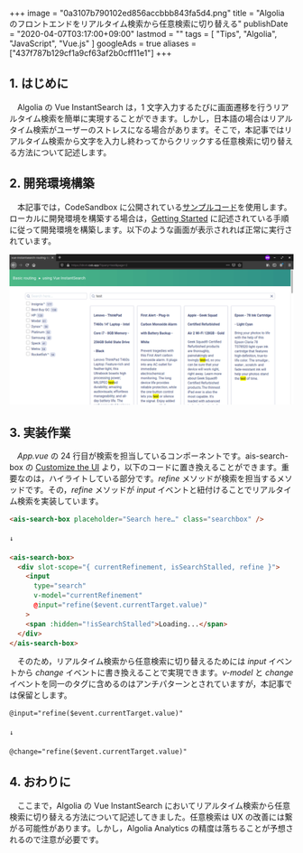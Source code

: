 +++
image = "0a3107b790102ed856accbbb843fa5d4.png"
title = "Algolia のフロントエンドをリアルタイム検索から任意検索に切り替える"
publishDate = "2020-04-07T03:17:00+09:00"
lastmod = ""
tags = [ "Tips", "Algolia", "JavaScript", "Vue.js" ]
googleAds = true
aliases = ["437f787b129cf1a9cf63af2b0cff11e1"]
+++

## 1. はじめに

　Algolia の Vue InstantSearch は，1 文字入力するたびに画面遷移を行うリアルタイム検索を簡単に実現することができます。しかし，日本語の場合はリアルタイム検索がユーザーのストレスになる場合があります。そこで，本記事ではリアルタイム検索から文字を入力し終わってからクリックする任意検索に切り替える方法について記述します。

## 2. 開発環境構築

　本記事では，CodeSandbox に公開されている[サンプルコード](https://codesandbox.io/embed/github/algolia/doc-code-samples/tree/master/Vue+InstantSearch/getting-started)を使用します。ローカルに開発環境を構築する場合は，[Getting Started](https://www.algolia.com/doc/guides/building-search-ui/getting-started/vue/) に記述されている手順に従って開発環境を構築します。以下のような画面が表示されれば正常に実行されています。

![](93f2af417e9c95912cf2eadac4408720.png)

## 3. 実装作業

　*App.vue* の 24 行目が検索を担当しているコンポーネントです。ais-search-box の [Customize the UI](https://www.algolia.com/doc/api-reference/widgets/search-box/vue/#customize-the-ui) より，以下のコードに置き換えることができます。重要なのは，ハイライトしている部分です。*refine* メソッドが検索を担当するメソッドです。その，*refine* メソッドが *input* イベントと紐付けることでリアルタイム検索を実装しています。

```html {hl_lines=[10]}
<ais-search-box placeholder="Search here…" class="searchbox" />

↓

<ais-search-box>
  <div slot-scope="{ currentRefinement, isSearchStalled, refine }">
    <input
      type="search"
      v-model="currentRefinement"
      @input="refine($event.currentTarget.value)"
    >
    <span :hidden="!isSearchStalled">Loading...</span>
  </div>
</ais-search-box>
```

　そのため，リアルタイム検索から任意検索に切り替えるためには *input* イベントから *change* イベントに書き換えることで実現できます。*v-model* と *change* イベントを同一のタグに含めるのはアンチパターンとされていますが，本記事では保留とします。

```html
@input="refine($event.currentTarget.value)"

↓

@change="refine($event.currentTarget.value)"
```

## 4. おわりに

　ここまで，Algolia の Vue InstantSearch においてリアルタイム検索から任意検索に切り替える方法について記述してきました。任意検索は UX の改善には繋がる可能性があります。しかし，Algolia Analytics の精度は落ちることが予想されるので注意が必要です。